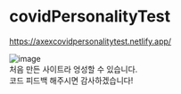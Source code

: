 # covidPersonalityTest

https://axexcovidpersonalitytest.netlify.app/

![image](https://user-images.githubusercontent.com/77737044/187142203-ea3b8240-979a-4f35-9f90-81fba05e81e6.png)
<br>
처음 만든 사이트라 엉성할 수 있습니다.<br>
코드 피드백 해주시면 감사하겠습니다!
